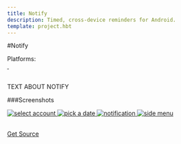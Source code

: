 ```yaml
---
title: Notify
description: Timed, cross-device reminders for Android.
template: project.hbt
---
```


#Notify
<div id="platforms">Platforms:  <i class="fa fa-android fa-lg"></i></div>
<div id="cover">
    <a href="/images/projects/screens/notify/gallery/notify_main.png" title="Main activity">
        <img data-interchange="[/images/projects/screens/notify/notify_main_small.png, (default)], [/images/projects/screens/notify/notify_main.png, (large)]"/>
    </a>
    <a href="/images/projects/screens/notify/gallery/notify_edit.png" title="Editing a notification">
        <img data-interchange="[/images/projects/screens/notify/notify_edit_small.png, (default)], [/images/projects/screens/notify/notify_edit.png, (large)]"/>
    </a>
</div>  

<br/>

TEXT ABOUT NOTIFY

###Screenshots
<div id="screens">
    <a href="/images/projects/screens/notify/gallery/notify_account_selection.png" title="Selecting the Google account to sync with">
        <img src="/images/projects/screens/notify/gallery/notify_account_selection_thumb.png" alt="select account"/>
    </a>
    <a href="/images/projects/screens/notify/gallery/notify_date_picker.png" title="Picking a date">
        <img src="/images/projects/screens/notify/gallery/notify_date_picker_thumb.png" alt="pick a date"/>
    </a>
    <a href="/images/projects/screens/notify/gallery/notify_notification.png" title="Notification">
        <img src="/images/projects/screens/notify/gallery/notify_notification_thumb.png" alt="notification"/>
    </a>
    <a href="/images/projects/screens/notify/gallery/notify_side_menu.png" title="Using the side menu">
        <img src="/images/projects/screens/notify/gallery/notify_side_menu_thumb.png" alt="side menu"/>
    </a>
</div>  

<br/>

<a href="https://bitbucket.org/FlorianSchrofner/notify" class="button">Get Source</a>